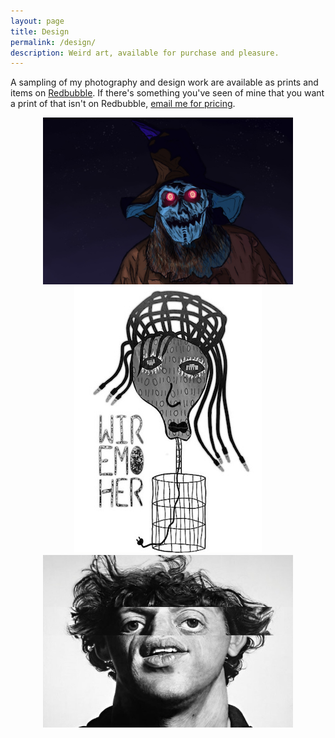 ```yaml
---
layout: page
title: Design
permalink: /design/
description: Weird art, available for purchase and pleasure.
---
```

A sampling of my photography and design work are available as prints and items on [Redbubble](https://www.redbubble.com/people/danecd/shop). If there's something you've seen of mine that you want a print of that isn't on Redbubble, [email me for pricing](mailto:deighne@deighne.blog).
<div class="gallery" align="center">
	<a href="https://www.redbubble.com/shop/ap/154234434"><img src="/assets/images/scarecrow.jpg" alt="Hell yeah it's scarecrow time!" width="400"/></a>
	<a href="https://www.redbubble.com/shop/ap/154087525"><img src="/assets/images/wire-mother-bkg.jpg" alt="Call her mother. Wire Mother."/></a>
	<a href="https://www.redbubble.com/shop/ap/154234434"><img src="/assets/images/aphex-glass.jpg" alt="Aphex Glass (???)" width="400"/></a>
</div>